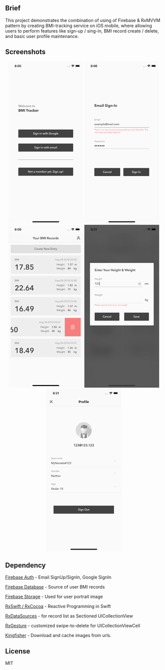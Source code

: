 ## Brief
This project demonstrates the combination of using of Firebase & RxMVVM pattern by creating BMI-tracking service on iOS mobile, where allowing users to perform features like sign-up / sing-in, BMI record create / delete, and basic user profile maintenance.

## Screenshots
<p align="center" >
<img src="./Screenshots/LandingPage.png" width="240px">
<img src="./Screenshots/EmailSignIn.png" width="240px">
<img src="./Screenshots/RecordList.png" width="240px">
<img src="./Screenshots/CreateRecord.png" width="240px">
<img src="./Screenshots/Profile.png" width="240px">
</p>

## Dependency
[Firebase Auth](https://firebase.google.com/docs/auth/ios/start?authuser=0) - Email SignUp/SignIn, Google SignIn

[Firebase Database](https://firebase.google.com/docs/database/ios/start?authuser=0) - Source of user BMI records

[Firebase Storage](https://firebase.google.com/docs/storage/ios/start?authuser=0) - Used for user portrait image

[RxSwift / RxCocoa](https://github.com/ReactiveX/RxSwift) - Reactive Programming in Swift

[RxDataSources](https://github.com/RxSwiftCommunity/RxDataSources) - for record list as Sectioned UICollectionView

[RxGesture](https://github.com/RxSwiftCommunity/RxGesture) - customized swipe-to-delete for UICollectionViewCell

[Kingfisher](https://github.com/onevcat/Kingfisher) - Download and cache images from urls.

## License
MIT
